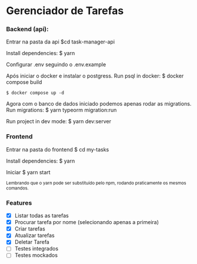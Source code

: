 # Gerenciador de Tarefas


### Backend (api):

Entrar na pasta da api
    $cd task-manager-api

Install dependencies:
    $ yarn 

Configurar .env seguindo o .env.example

Após iniciar o docker e instalar o postgress.
Run psql in docker:
    $ docker compose build

    $ docker compose up -d

Agora com o banco de dados iniciado podemos apenas rodar as migrations.
Run migrations:
    $ yarn typeorm migration:run

Run project in dev mode:
    $ yarn dev:server


### Frontend 

Entrar na pasta do frontend
    $ cd my-tasks

Install dependencies:
    $ yarn 

Iniciar 
    $ yarn start 
    
<small>Lembrando que o yarn pode ser substituído pelo npm, rodando praticamente os mesmos comandos.</small>

### Features 
- [x] Listar todas as tarefas
- [x] Procurar tarefa por nome (selecionando apenas a primeira)
- [x] Criar tarefas
- [x] Atualizar tarefas
- [x] Deletar Tarefa
- [ ] Testes integrados
- [ ] Testes mockados
